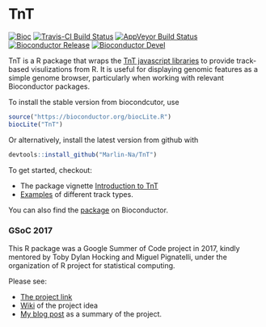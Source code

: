 

# TnT

[![Bioc](http://www.bioconductor.org/shields/years-in-bioc/TnT.svg)](https://www.bioconductor.org/packages/devel/bioc/html/TnT.html#since)
[![Travis-CI Build Status](https://travis-ci.org/Marlin-Na/TnT.svg?branch=master)](https://travis-ci.org/Marlin-Na/TnT)
[![AppVeyor Build Status](https://ci.appveyor.com/api/projects/status/github/Marlin-Na/TnT?branch=master&svg=true)](https://ci.appveyor.com/project/Marlin-Na/TnT)
[![Bioconductor Release](https://www.bioconductor.org/shields/build/release/bioc/TnT.svg)](http://bioconductor.org/checkResults/release/bioc-LATEST/TnT/)
[![Bioconductor Devel](https://www.bioconductor.org/shields/build/devel/bioc/TnT.svg)](http://bioconductor.org/checkResults/devel/bioc-LATEST/TnT/)


TnT is a R package that wraps the [TnT javascript libraries](https://github.com/tntvis)
to provide track-based visulizations from R.
It is useful for displaying genomic features as a simple genome browser, particularly
when working with relevant Bioconductor packages.

To install the stable version from biocondcutor, use

```R
source("https://bioconductor.org/biocLite.R")
biocLite("TnT")
```

Or alternatively, install the latest version from github with

```R
devtools::install_github("Marlin-Na/TnT")
```

To get started, checkout:

- The package vignette [Introduction to TnT](https://tnt.marlin.pub/articles/introduction.html)
- [Examples](https://tnt.marlin.pub/articles/examples) of different track types.

You can also find the [package](http://bioconductor.org/packages/release/bioc/html/TnT.html)
on Bioconductor.


### GSoC 2017

This R package was a Google Summer of Code project in 2017, kindly mentored by
Toby Dylan Hocking and Miguel Pignatelli, under the organization of R project
for statistical computing.

Please see:

- [The project link](https://summerofcode.withgoogle.com/dashboard/project/5521605556961280/overview/)
- [Wiki](https://github.com/rstats-gsoc/gsoc2017/wiki/Interactive-Genome-Browser-in-R) of the project idea
- [My blog post](http://weblog.marlin.pub/post/tnt/tnt-gsoc17/) as a summary of the project.

